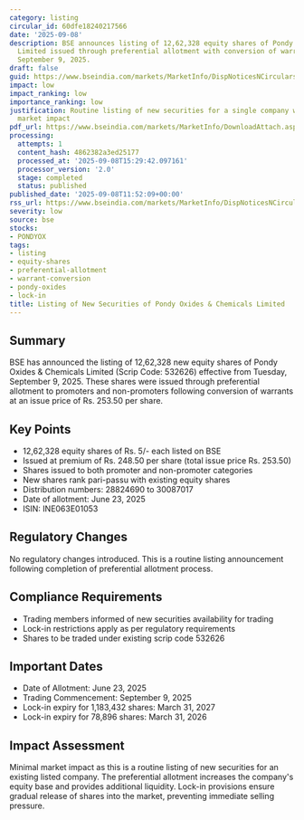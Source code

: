 ```yaml
---
category: listing
circular_id: 60dfe18240217566
date: '2025-09-08'
description: BSE announces listing of 12,62,328 equity shares of Pondy Oxides & Chemicals
  Limited issued through preferential allotment with conversion of warrants, effective
  September 9, 2025.
draft: false
guid: https://www.bseindia.com/markets/MarketInfo/DispNoticesNCirculars.aspx?Noticeid={4F438988-03A2-476E-91F0-CF4D72832C84}&noticeno=20250908-18&dt=09/08/2025&icount=18&totcount=37&flag=0
impact: low
impact_ranking: low
importance_ranking: low
justification: Routine listing of new securities for a single company with limited
  market impact
pdf_url: https://www.bseindia.com/markets/MarketInfo/DownloadAttach.aspx?id=20250908-18&attachedId=
processing:
  attempts: 1
  content_hash: 4862382a3ed25177
  processed_at: '2025-09-08T15:29:42.097161'
  processor_version: '2.0'
  stage: completed
  status: published
published_date: '2025-09-08T11:52:09+00:00'
rss_url: https://www.bseindia.com/markets/MarketInfo/DispNoticesNCirculars.aspx?Noticeid={4F438988-03A2-476E-91F0-CF4D72832C84}&noticeno=20250908-18&dt=09/08/2025&icount=18&totcount=37&flag=0
severity: low
source: bse
stocks:
- PONDYOX
tags:
- listing
- equity-shares
- preferential-allotment
- warrant-conversion
- pondy-oxides
- lock-in
title: Listing of New Securities of Pondy Oxides & Chemicals Limited
---
```


## Summary

BSE has announced the listing of 12,62,328 new equity shares of Pondy Oxides & Chemicals Limited (Scrip Code: 532626) effective from Tuesday, September 9, 2025. These shares were issued through preferential allotment to promoters and non-promoters following conversion of warrants at an issue price of Rs. 253.50 per share.

## Key Points

- 12,62,328 equity shares of Rs. 5/- each listed on BSE
- Issued at premium of Rs. 248.50 per share (total issue price Rs. 253.50)
- Shares issued to both promoter and non-promoter categories
- New shares rank pari-passu with existing equity shares
- Distribution numbers: 28824690 to 30087017
- Date of allotment: June 23, 2025
- ISIN: INE063E01053

## Regulatory Changes

No regulatory changes introduced. This is a routine listing announcement following completion of preferential allotment process.

## Compliance Requirements

- Trading members informed of new securities availability for trading
- Lock-in restrictions apply as per regulatory requirements
- Shares to be traded under existing scrip code 532626

## Important Dates

- Date of Allotment: June 23, 2025
- Trading Commencement: September 9, 2025
- Lock-in expiry for 1,183,432 shares: March 31, 2027
- Lock-in expiry for 78,896 shares: March 31, 2026

## Impact Assessment

Minimal market impact as this is a routine listing of new securities for an existing listed company. The preferential allotment increases the company's equity base and provides additional liquidity. Lock-in provisions ensure gradual release of shares into the market, preventing immediate selling pressure.